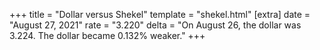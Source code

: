 +++
title = "Dollar versus Shekel"
template = "shekel.html"
[extra]
date = "August 27, 2021"
rate = "3.220"
delta = "On August 26, the dollar was 3.224. The dollar became 0.132% weaker."
+++
